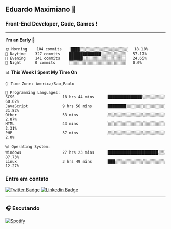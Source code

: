 ## Eduardo Maximiano 👋

### Front-End Developer, Code, Games !

---

<!--START_SECTION:waka-->
**I'm an Early 🐤** 

```text
🌞 Morning    104 commits    ████░░░░░░░░░░░░░░░░░░░░░   18.18% 
🌆 Daytime    327 commits    ██████████████░░░░░░░░░░░   57.17% 
🌃 Evening    141 commits    ██████░░░░░░░░░░░░░░░░░░░   24.65% 
🌙 Night      0 commits      ░░░░░░░░░░░░░░░░░░░░░░░░░   0.0%

```


📊 **This Week I Spent My Time On** 

```text
⌚︎ Time Zone: America/Sao_Paulo

💬 Programming Languages: 
SCSS                     18 hrs 44 mins      ███████████████░░░░░░░░░░   60.02% 
JavaScript               9 hrs 56 mins       ████████░░░░░░░░░░░░░░░░░   31.82% 
Other                    53 mins             ░░░░░░░░░░░░░░░░░░░░░░░░░   2.87% 
HTML                     43 mins             ░░░░░░░░░░░░░░░░░░░░░░░░░   2.31% 
PHP                      37 mins             ░░░░░░░░░░░░░░░░░░░░░░░░░   2.0%

💻 Operating System: 
Windows                  27 hrs 23 mins      ██████████████████████░░░   87.73% 
Linux                    3 hrs 49 mins       ███░░░░░░░░░░░░░░░░░░░░░░   12.27%

```


<!--END_SECTION:waka-->

### Entre em contato

[![Twitter Badge](https://img.shields.io/badge/-@edmaxi-1ca0f1?style=flat-square&labelColor=1ca0f1&logo=twitter&logoColor=white&link=https://twitter.com/edmaxi)](https://twitter.com/edmaxi)
[![Linkedin Badge](https://img.shields.io/badge/-Eduardo_Maximiano-0077B5?style=flat-square&logo=Linkedin&logoColor=white&link=https://www.linkedin.com/in/maximiano-eduardo)](https://www.linkedin.com/in/maximiano-eduardo)

---

### 🎧 Escutando
[![Spotify](https://novatorem-sandy.vercel.app/api/spotify)](https://open.spotify.com/user/comgigo)
